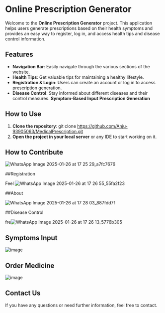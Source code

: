 # Online Prescription Generator

Welcome to the **Online Prescription Generator** project. This application helps users generate prescriptions based on their health symptoms and provides an easy way to register, log in, and access health tips and disease control information.

## Features

- **Navigation Bar**: Easily navigate through the various sections of the website.
- **Health Tips**: Get valuable tips for maintaining a healthy lifestyle.
- **Registration & Login**: Users can create an account or log in to access prescription generation.
- **Disease Control**: Stay informed about different diseases and their control measures.
**Symptom-Based Input**
**Prescription Generation**
  
## How to Use

1. **Clone the repository**:
git clone https://github.com/Anju-93905063/MedicalPrescription.git
2. **Open the project in your local server** or any IDE to start working on it.



## How to Contribute

![WhatsApp Image 2025-01-26 at 17 25 29_a7fc7676](https://github.com/user-attachments/assets/b3828c54-8714-4756-8e48-d1fee5a5e10d)

##Registration

Feel ![WhatsApp Image 2025-01-26 at 17 26 55_55fa2f23](https://github.com/user-attachments/assets/e72d0ff7-664c-4fb1-8d9f-8726790ed726)

##About

![WhatsApp Image 2025-01-26 at 17 28 03_887fdd7f](https://github.com/user-attachments/assets/02e1905c-9b14-42ea-bbb5-d8f0a9bd313a)

##Disease Control

fre![WhatsApp Image 2025-01-26 at 17 26 13_5776b305](https://github.com/user-attachments/assets/b749762a-cb73-4ae4-8053-530970547be9)

## Symptoms Input


![image](https://github.com/user-attachments/assets/20467a65-0154-469b-9cf0-cd4a901b1193)


## Order Medicine

![image](https://github.com/user-attachments/assets/becf94f4-09fc-423d-a116-a002963e6617)

## Contact Us




If you have any questions or need further information, feel free to contact.
